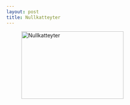 ```yaml
---
layout: post
title: Nullkatteyter
---
```


<figure>
	<img src="{{ site.github.url }}/images/latkatt.gif" height="180px" width="270px" alt="Nullkatteyter">
</figure>